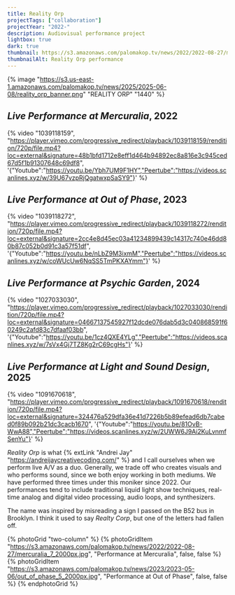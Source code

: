 ```yaml
---
title: Reality Orp
projectTags: ["collaboration"]
projectYear: "2022-"
description: Audiovisual performance project
lightbox: true
dark: true
thumbnail: https://s3.amazonaws.com/palomakop.tv/news/2022/2022-08-27/mercuralia_7_2000px.jpg
thumbnailAlt: Reality Orp performance
---
```


{% image "https://s3.us-east-1.amazonaws.com/palomakop.tv/news/2025/2025-06-08/reality_orp_banner.png" "REALITY ORP" "1440" %}

## *Live Performance at Mercuralia*, 2022

{% video "1039118159", "https://player.vimeo.com/progressive_redirect/playback/1039118159/rendition/720p/file.mp4?loc=external&signature=48b1bfd1712e8eff1d464b94892ec8a816e3c945ced67d5f1b91307648c69df8", '{"Youtube":"https://youtu.be/Ybh7UM9F1HY","Peertube":"https://videos.scanlines.xyz/w/39U67vzpRjQgatwxpSaSY9"}' %}

## *Live Performance at Out of Phase*, 2023

{% video "1039118272", "https://player.vimeo.com/progressive_redirect/playback/1039118272/rendition/720p/file.mp4?loc=external&signature=2cc4e8d45ec03a41234899439c14317c740e46dd80b87c052b0d91c3a57f51df", '{"Youtube":"https://youtu.be/nLbZ9M3ixmM","Peertube":"https://videos.scanlines.xyz/w/coWUcUw6NqSS5TmPKXAYmm"}' %}

## *Live Performance at Psychic Garden*, 2024

{% video "1027033030", "https://player.vimeo.com/progressive_redirect/playback/1027033030/rendition/720p/file.mp4?loc=external&signature=04667137545927f12dcde076dab5d3c040868591f60249c2afd83c7dfaaf03bb", '{"Youtube":"https://youtu.be/1cz4QXE4YLg","Peertube":"https://videos.scanlines.xyz/w/7sVx4Gj7TZ8Kg2rC69cgHs"}' %}

## *Live Performance at Light and Sound Design*, 2025

{% video "1091670618", "https://player.vimeo.com/progressive_redirect/playback/1091670618/rendition/720p/file.mp4?loc=external&signature=324476a529dfa36e41d7226b5b89efead6db7cabed0f89b092b21dc3cacb1670", '{"Youtube":"https://youtu.be/81OvB-WwA88","Peertube":"https://videos.scanlines.xyz/w/2UWW6J9Ai2KuLvnmfSenYu"}' %}

*Reality Orp* is what {% extLink "Andrei Jay" "https://andreijaycreativecoding.com/" %} and I call ourselves when we perform live A/V as a duo. Generally, we trade off who creates visuals and who performs sound, since we both enjoy working in both mediums. We have performed three times under this moniker since 2022. Our performances tend to include traditional liquid light show techniques, real-time analog and digital video processing, audio loops, and synthesizers.

The name was inspired by misreading a sign I passed on the B52 bus in Brooklyn. I think it used to say *Realty Corp*, but one of the letters had fallen off.

{% photoGrid "two-column" %}
{% photoGridItem "https://s3.amazonaws.com/palomakop.tv/news/2022/2022-08-27/mercuralia_7_2000px.jpg", "Performance at Mercuralia", false, false %}
{% photoGridItem "https://s3.amazonaws.com/palomakop.tv/news/2023/2023-05-06/out_of_phase_5_2000px.jpg", "Performance at Out of Phase", false, false %}
{% endphotoGrid %}